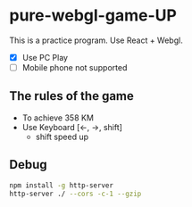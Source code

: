# pure-webgl-game-UP

This is a practice program. Use React + Webgl.

-   [x] Use PC Play
-   [ ] Mobile phone not supported

## The rules of the game

-   To achieve 358 KM
-   Use Keyboard [←, →, shift]
    -   shift speed up

## Debug

```bash
npm install -g http-server
http-server ./ --cors -c-1 --gzip
```

